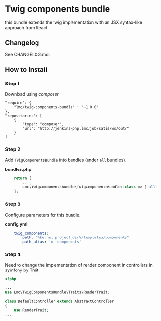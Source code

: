Twig components bundle
=================

this bundle extends the twig implementation with an JSX syntax-like approach from React


## Changelog
See CHANGELOG.md.

## How to install

### Step 1

Download using *composer*

    "require": {
        "lmc/twig-components-bundle" : "~1.0.0"
    },
    "repositories": [
        {
            "type": "composer",
            "url": "http://jenkins-php.lmc/job/satis/ws/out/"
        }
    ]

### Step 2

Add `TwigComponentsBundle` into bundles (under `all` bundles).

**bundles.php**

```php
    return [
        ...,
        Lmc\TwigComponentsBundle\TwigComponentsBundle::class => ['all' => true],
    ];
```

### Step 3

Configure parameters for this bundle.

**config.yml**
```yaml
    twig_components:
        path: "%kernel.project_dir%/templates/components"
        path_alias: 'ui-components'
```

### Step 4
Need to change the implementation of render component in controllers in symfony by Trait

```php
<?php

...
use Lmc\TwigComponentsBundle\Traits\RenderTrait;

class DefaultController extends AbstractController
{
    use RenderTrait;
...
```
